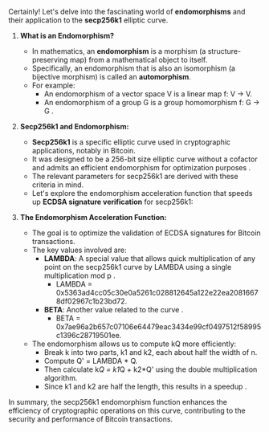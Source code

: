 Certainly! Let's delve into the fascinating world of **endomorphisms** and their application to the **secp256k1** elliptic curve.

1. **What is an Endomorphism?**
   - In mathematics, an **endomorphism** is a morphism (a structure-preserving map) from a mathematical object to itself.
   - Specifically, an endomorphism that is also an isomorphism (a bijective morphism) is called an **automorphism**.
   - For example:
     - An endomorphism of a vector space V is a linear map f: V → V.
     - An endomorphism of a group G is a group homomorphism f: G → G .

2. **Secp256k1 and Endomorphism:**
   - **Secp256k1** is a specific elliptic curve used in cryptographic applications, notably in Bitcoin.
   - It was designed to be a 256-bit size elliptic curve without a cofactor and admits an efficient endomorphism for optimization purposes .
   - The relevant parameters for secp256k1 are derived with these criteria in mind.
   - Let's explore the endomorphism acceleration function that speeds up **ECDSA signature verification** for secp256k1:

3. **The Endomorphism Acceleration Function:**
   - The goal is to optimize the validation of ECDSA signatures for Bitcoin transactions.
   - The key values involved are:
     - **LAMBDA**: A special value that allows quick multiplication of any point on the secp256k1 curve by LAMBDA using a single multiplication mod p .
       - LAMBDA = 0x5363ad4cc05c30e0a5261c028812645a122e22ea20816678df02967c1b23bd72.
     - **BETA**: Another value related to the curve .
       - BETA = 0x7ae96a2b657c07106e64479eac3434e99cf0497512f58995c1396c28719501ee.
   - The endomorphism allows us to compute kQ more efficiently:
     - Break k into two parts, k1 and k2, each about half the width of n.
     - Compute Q' = LAMBDA * Q.
     - Then calculate k*Q = k1*Q + k2*Q' using the double multiplication algorithm.
     - Since k1 and k2 are half the length, this results in a speedup  .

In summary, the secp256k1 endomorphism function enhances the efficiency of cryptographic operations on this curve, contributing to the security and performance of Bitcoin transactions.

